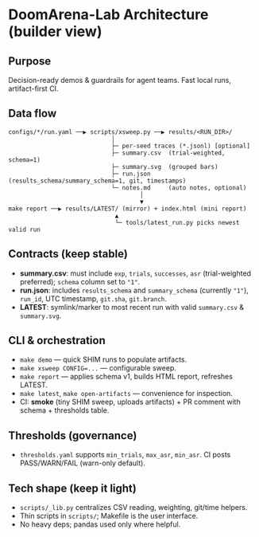 # DoomArena-Lab Architecture (builder view)

## Purpose
Decision-ready demos & guardrails for agent teams. Fast local runs, artifact-first CI.

## Data flow
```
configs/*/run.yaml ──▶ scripts/xsweep.py ──▶ results/<RUN_DIR>/
                             │
                             ├─ per-seed traces (*.jsonl) [optional]
                             ├─ summary.csv  (trial-weighted, schema=1)
                             ├─ summary.svg  (grouped bars)
                             ├─ run.json     (results_schema/summary_schema=1, git, timestamps)
                             └─ notes.md     (auto notes, optional)
                                     │
                                     ▼
make report ──▶ results/LATEST/ (mirror) + index.html (mini report)
                              ▲
                              └─ tools/latest_run.py picks newest valid run
```

## Contracts (keep stable)
- **summary.csv**: must include `exp`, `trials`, `successes`, `asr` (trial-weighted preferred); `schema` column set to `"1"`.
- **run.json**: includes `results_schema` and `summary_schema` (currently `"1"`), `run_id`, UTC timestamp, `git.sha`, `git.branch`.
- **LATEST**: symlink/marker to most recent run with valid `summary.csv` & `summary.svg`.

## CLI & orchestration
- `make demo` — quick SHIM runs to populate artifacts.
- `make xsweep CONFIG=...` — configurable sweep.
- `make report` — applies schema v1, builds HTML report, refreshes LATEST.
- `make latest`, `make open-artifacts` — convenience for inspection.
- CI: **smoke** (tiny SHIM sweep, uploads artifacts) + PR comment with schema + thresholds table.

## Thresholds (governance)
- `thresholds.yaml` supports `min_trials`, `max_asr`, `min_asr`. CI posts PASS/WARN/FAIL (warn-only default).

## Tech shape (keep it light)
- `scripts/_lib.py` centralizes CSV reading, weighting, git/time helpers.
- Thin scripts in `scripts/`; Makefile is the user interface.
- No heavy deps; pandas used only where helpful.
